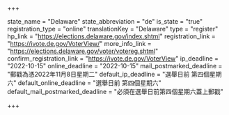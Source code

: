 +++

state_name = "Delaware"
state_abbreviation = "de"
is_state = "true"
registration_type = "online"
translationKey = "Delaware"
type = "register"
hp_link = "https://elections.delaware.gov/index.shtml"
registration_link = "https://ivote.de.gov/VoterView/"
more_info_link = "https://elections.delaware.gov/voter/votereg.shtml"
confirm_registration_link = "https://ivote.de.gov/VoterView"
ip_deadline = "2022-10-15"
online_deadline = "2022-10-15"
mail_postmarked_deadline = "郵戳為憑2022年11月8日星期二"
default_ip_deadline = "選舉日前 第四個星期六"
default_online_deadline = "選舉日前 第四個星期六"
default_mail_postmarked_deadline = "必須在選舉日前第四個星期六蓋上郵戳"

+++
